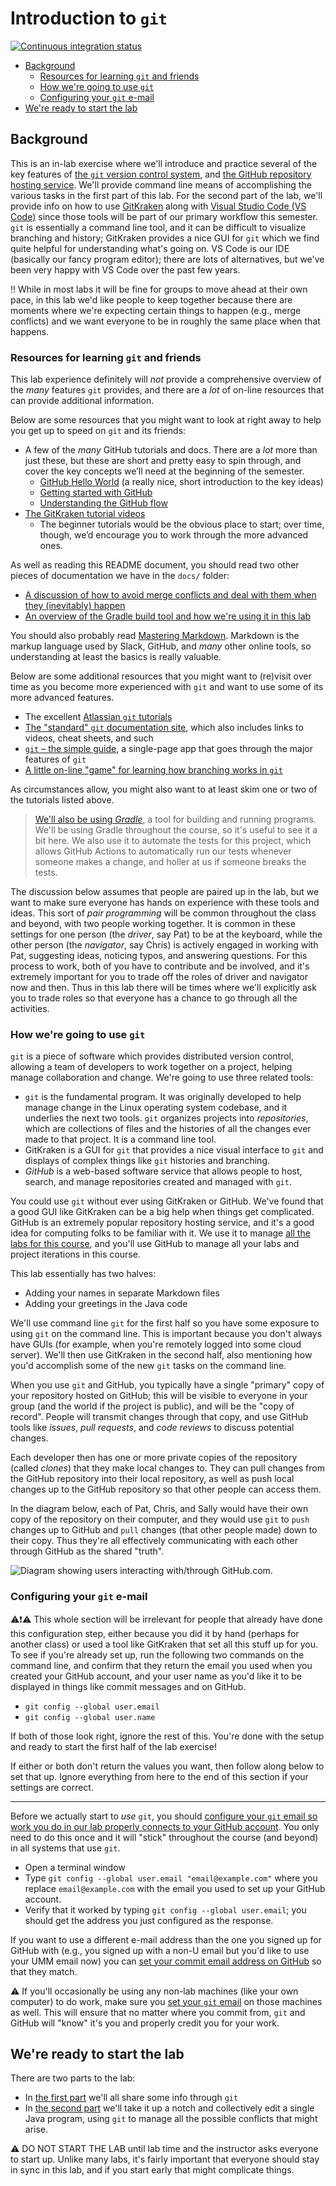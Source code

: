 # Introduction to `git` <!-- omit in toc -->

[![Continuous integration status](../../actions/workflows/gradle.yaml/badge.svg)](../../actions/workflows/gradle.yaml)

- [Background](#background)
  - [Resources for learning `git` and friends](#resources-for-learning-git-and-friends)
  - [How we're going to use `git`](#how-were-going-to-use-git)
  - [Configuring your `git` e-mail](#configuring-your-git-e-mail)
- [We're ready to start the lab](#were-ready-to-start-the-lab)

## Background

This is an in-lab exercise where we'll introduce and practice several of the
key features of [the `git` version control system](https://git-scm.com/),
and [the GitHub repository hosting service](https://github.com/).
We'll provide command line means of accomplishing
the various tasks in the first part of this lab. For the second part of the lab, we'll
provide info on how to use [GitKraken](https://www.gitkraken.com/git-client) along with
[Visual Studio Code (VS Code)](https://code.visualstudio.com/) since
those tools will be part of our primary workflow this semester. `git` is essentially
a command line tool, and it can be difficult to visualize branching and history;
GitKraken provides a nice GUI for `git` which we find quite helpful for understanding
what's going on. VS Code is our IDE (basically our fancy program editor); there are lots
of alternatives, but we've been very happy with VS Code over the past few years.

:bangbang: While in most labs it will be fine for groups to move ahead
at their own pace, in this lab we'd like people to keep together
because there are moments where we're expecting certain things to
happen (e.g., merge conflicts) and we want everyone to be in roughly
the same place when that happens.

### Resources for learning `git` and friends

This lab experience definitely will _not_ provide a comprehensive overview of the
_many_ features `git` provides, and there are a _lot_ of on-line resources
that can provide additional information.

Below are some resources that you might want to look at right away
to help you get up to speed on `git` and its
friends:

- A few of the _many_ GitHub tutorials and
  docs. There are a _lot_ more than just these, but these are short and pretty easy to spin through, and cover the key concepts we’ll need at the beginning of the semester.
  - [GitHub Hello World](https://guides.github.com/activities/hello-world/) (a really nice,
    short introduction to the key ideas)
  - [Getting started with GitHub](https://docs.github.com/en/free-pro-team@latest/github/getting-started-with-github)
  - [Understanding the GitHub flow](https://guides.github.com/introduction/flow/)
- [The GitKraken tutorial videos](https://www.gitkraken.com/learn-git)
  - The beginner tutorials would be the
    obvious place to start; over time,
    though, we’d encourage you to work through
    the more advanced ones.

As well as reading this README document, you should read two other pieces
of documentation we have in the `docs/` folder:

- [A discussion of how to avoid merge conflicts and deal with them when they (inevitably) happen](docs/MERGE_CONFLICTS.md)
- [An overview of the Gradle build tool and how we're using it in this lab](docs/Gradle_README.md)

You should also probably read [Mastering Markdown](https://guides.github.com/features/mastering-markdown/).
Markdown is the markup language used by Slack, GitHub, and _many_ other
online tools, so understanding at least the basics is really valuable.

Below are some additional resources that you might
want to (re)visit over time as you become more
experienced with `git` and want to use some of
its more advanced features.

- The excellent [Atlassian `git` tutorials](https://www.atlassian.com/git/tutorials/what-is-version-control)
- [The "standard" `git` documentation site](https://git-scm.com/documentation),
which also includes links to videos, cheat sheets, and such
- [`git` – the simple guide](http://rogerdudler.github.io/git-guide/),
a single-page app that goes through the major features of `git`
- [A little on-line "game" for learning how branching works in `git`](https://learngitbranching.js.org/)

As circumstances allow, you might also want to at least skim one or two of the
tutorials listed above.

> [We'll also be using _Gradle_](docs/Gradle_README.md),
> a tool for building and running programs. We'll be
> using Gradle throughout the course, so it's useful to see it a bit here. We also
> use it to automate the tests for this project, which allows GitHub Actions to
> automatically run our tests whenever someone makes a change, and holler at us if
> someone breaks the tests.

The discussion below assumes that people are paired up in the lab, but we want
to make sure everyone has hands on experience with these tools and ideas.
This sort of _pair programming_ will be common throughout the class and
beyond, with two people working together. It is common in these settings for
one person (the _driver_, say Pat) to be at the keyboard, while the other person (the
_navigator_, say Chris) is actively engaged in working with Pat, suggesting ideas, noticing typos,
and answering questions. For this process to work, both of you have to
contribute and be involved, and it's extremely important for you to trade
off the roles of driver and navigator now and then. Thus in this lab
there will be times where we'll explicitly ask you to trade roles so that
everyone has a chance to go through all the activities.

### How we're going to use `git`

`git` is a piece of software which provides distributed version control, allowing
a team of developers to work together on a project, helping manage
collaboration and change. We're going to use three related tools:

- `git` is the fundamental program. It was originally developed to help manage
  change in the Linux
  operating system codebase, and it underlies the next two tools. `git`
  organizes projects into _repositories_, which are collections of files and
  the histories of all the changes ever made to that project. It is a command
  line tool.
- GitKraken is a GUI for `git` that provides a nice visual interface to `git`
  and displays of complex things like `git` histories and branching.
- _GitHub_ is a web-based software service that allows people
  to host, search, and manage repositories created and managed with `git`.

You could use `git` without ever using GitKraken or GitHub. We've found that a
good GUI like GitKraken can be a big help when things get complicated. GitHub
is an extremely popular repository hosting service, and it's a good idea for
computing folks to be familiar with it. We use it to manage
[all the labs for this course](https://github.com/UMM-CSci-3601), and you'll
use GitHub to manage all your labs and project iterations in this course.

This lab essentially has two halves:

- Adding your names in separate Markdown files
- Adding your greetings in the Java code

We'll use command line `git` for the first half so you have some exposure to
using `git` on the command line. This is important because you don't always
have GUIs (for example, when you're remotely logged into some cloud
server). We'll then use GitKraken in the second half, also mentioning how you'd
accomplish some of the new `git` tasks on the command line.

When you use `git` and GitHub, you typically have a single "primary" copy
of your repository hosted on GitHub; this will be visible to everyone in
your group (and the world if the project is public),
and will be the "copy of record". People will transmit changes through that
copy, and use GitHub tools like _issues_, _pull requests_, and _code reviews_
to discuss potential changes.

Each developer then has one or more private copies of the repository
(called _clones_) that they make local changes to. They can pull changes
from the GitHub repository into their local repository, as well as push
local changes up to the GitHub repository so that other people can access them.

In the diagram below, each of Pat, Chris, and Sally would have their own copy
of the repository on their computer, and they would use `git` to `push`
changes up to GitHub and `pull` changes (that other people made) down to
their copy. Thus they're all effectively communicating with each other
through GitHub as the shared "truth".

![Diagram showing users interacting with/through GitHub.com.](docs/images/GitHub-and-users.png)

### Configuring your `git` e-mail

:warning::exclamation::warning:
This whole section will be irrelevant for people that already have done
this configuration step, either because you did it by hand (perhaps
for another class) or used a tool like
GitKraken that set all this stuff up for you. To see if you're already set up,
run the following two commands on the command line, and confirm that they
return the email you used when
you created your GitHub account, and your user name as you'd like it
to be displayed in things like commit messages and on GitHub.

- `git config --global user.email`
- `git config --global user.name`

If both of those look right, ignore the rest of this. You're done
with the setup and ready to start the first half of the lab exercise!

If either or both don't return the values you want, then follow along
below to set that up. Ignore everything from here to the end of this
section if your settings are correct.

---

Before we actually start to _use_ `git`, you should [configure your `git`
email so work you do in our lab properly connects to your GitHub
account](https://help.github.com/articles/setting-your-commit-email-address-in-git/).
You only need to do this once and it will "stick" throughout the course
(and beyond) in all systems that use `git`.

- Open a terminal window
- Type `git config --global user.email "email@example.com"` where
  you replace `email@example.com` with the email you used to set up
  your GitHub account.
- Verify that it worked by typing `git config --global user.email`;
  you should get the address you just configured as the response.

If you want to use a different e-mail address than the one you
signed up for GitHub with (e.g., you signed up with a non-U
email but you'd like to use your UMM email now) you can
[set your commit email address on GitHub](https://help.github.com/articles/setting-your-commit-email-address-on-github/)
so that they match.

:warning: If you'll occasionally be using any non-lab machines (like your own computer)
to do work, make sure you [set your `git` email](https://help.github.com/articles/setting-your-commit-email-address-in-git/)
on those machines as well. This will ensure that no matter where
you commit from, `git` and GitHub will "know" it's you and properly
credit you for your work.

## We're ready to start the lab

There are two parts to the lab:

- In [the first part](PART_1_SHARE_INFO.md) we'll all share some info through `git`
- In [the second part](PART_2_JAVA_INTRODUCTIONS.md) we'll take it up a notch and
  collectively edit a single Java program, using `git` to manage all the possible
  conflicts that might arise.

:warning: DO NOT START THE LAB until lab time and the instructor asks everyone to
start up. Unlike many labs, it's fairly important that everyone should stay in sync
in this lab, and if you start early that might complicate things.
